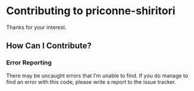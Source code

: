 # Contributing to priconne-shiritori

Thanks for your interest.

## How Can I Contribute?

### Error Reporting

There may be uncaught errors that I'm unable to find. If you do manage to 
find an error with this code, please write a report to the issue tracker.